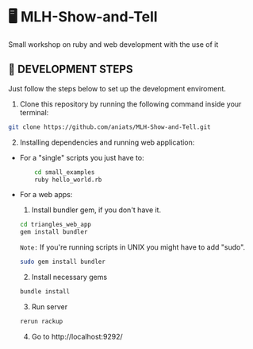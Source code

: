 # 🖥 MLH-Show-and-Tell
Small workshop on ruby and web development with the use of it

## 🚀 DEVELOPMENT STEPS

Just follow the steps below to set up the development enviroment.

1. Clone this repository by running the following command inside your terminal:

```sh
git clone https://github.com/aniats/MLH-Show-and-Tell.git
```

2. Installing dependencies and running web application:

* For a "single" scripts you just have to:

    ```sh
        cd small_examples
        ruby hello_world.rb
    ```
* For a web apps:

    1. Install bundler gem, if you don't have it.

    ```sh
    cd triangles_web_app
    gem install bundler
    ```

    `Note:` If you're running scripts in UNIX you might have to add "sudo".
    ```sh    
    sudo gem install bundler
    ```

    2. Install necessary gems

    ```sh
    bundle install
    ```

    3. Run server

    ```sh
    rerun rackup
    ```

    4. Go to http://localhost:9292/
